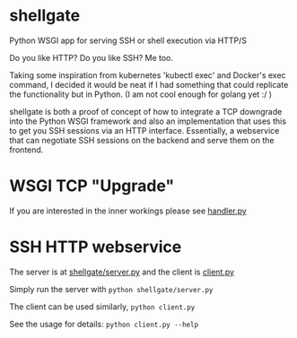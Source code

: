 # shellgate
Python WSGI app for serving SSH or shell execution via HTTP/S

Do you like HTTP? Do you like SSH? Me too.

Taking some inspiration from kubernetes 'kubectl exec' and Docker's exec command,
I decided it would be neat if I had something that could replicate the functionality
but in Python. (I am not cool enough for golang yet :/ )

shellgate is both a proof of concept of how to integrate a TCP downgrade into
the Python WSGI framework and also an implementation that uses this to
get you SSH sessions via an HTTP interface. Essentially, a webservice that can
negotiate SSH sessions on the backend and serve them on the frontend.

# WSGI TCP "Upgrade"

If you are interested in the inner workings please see [handler.py](shellgate/handler.py)

# SSH HTTP webservice

The server is at [shellgate/server.py](shellgate/server.py) and the client is [client.py](client.py)

Simply run the server with `python shellgate/server.py`

The client can be used similarly, `python client.py`

See the usage for details: `python client.py --help`
